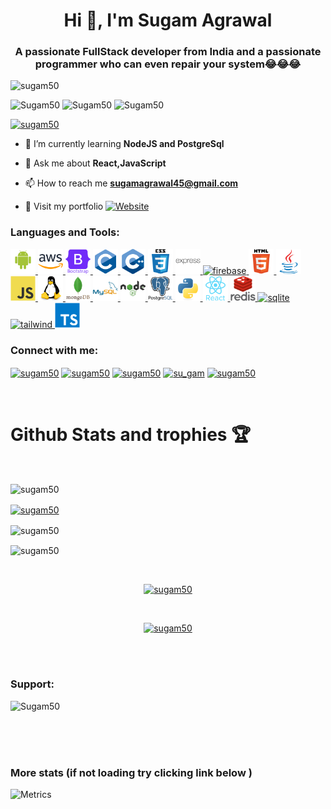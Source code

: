 <!--
**Sugam50/Sugam50** is a ✨ _special_ ✨ repository because its `README.md` (this file) appears on your GitHub profile.

Here are some ideas to get you started:

- 🔭 I’m currently working on ...
- 🌱 I’m currently learning ...
- 👯 I’m looking to collaborate on ...
- 🤔 I’m looking for help with ...
- 💬 Ask me about ...
- 📫 How to reach me: ...
- 😄 Pronouns: ...
- ⚡ Fun fact: ...
-->

<h1 align="center">Hi 👋, I'm Sugam Agrawal</h1>
<h3 align="center">A passionate FullStack developer from India and a passionate programmer who can even repair your system😂😂😂</h3>

<p align="left"> <img src="https://komarev.com/ghpvc/?username=sugam50&label=Profile%20views&color=0e75b6&style=flat" alt="sugam50" /> </p>
<p align = "left">
	<img src="https://img.shields.io/badge/OS-Linux and Windows-informational?style=flat&logo=linux&logoColor=white&color=0e75b6" alt="Sugam50">
	<img src="https://img.shields.io/badge/IDE-Pycharm,VScode,Jupyter-informational?style=flat&logo=visualstudiocode&logoColor=white&color=0e75b6" alt="Sugam50">
	<img src="https://img.shields.io/badge/Active-Learner-informational?style=flat&logo=futurelearn&logoColor=white&color=0e75b6" alt="Sugam50">
</p>

<p align="left"> 
<a href="https://twitter.com/sugam50" target="blank"><img src="https://img.shields.io/twitter/follow/sugam50?logo=twitter&style=for-the-badge" alt="sugam50" /></a> 
</p>

- 🌱 I’m currently learning **NodeJS and PostgreSql**

- 💬 Ask me about **React,JavaScript**

- 📫 How to reach me **sugamagrawal45@gmail.com**

- 🔗 Visit my portfolio [![Website](sugamagrawal.netlify.app)](https://sugamagrawal.netlify.app/)

<h3 align="left">Languages and Tools:</h3>
<p align="left"> 
<a href="https://developer.android.com" target="_blank"><img src="https://raw.githubusercontent.com/devicons/devicon/master/icons/android/android-original-wordmark.svg" alt="android" width="40" height="40"/> </a> 
<a href="https://aws.amazon.com" target="_blank"> <img src="https://raw.githubusercontent.com/devicons/devicon/master/icons/amazonwebservices/amazonwebservices-original-wordmark.svg" alt="aws" width="40" height="40"/> </a> 
<a href="https://getbootstrap.com" target="_blank"> <img src="https://raw.githubusercontent.com/devicons/devicon/master/icons/bootstrap/bootstrap-plain-wordmark.svg" alt="bootstrap" width="40" height="40"/> </a> 
<a href="https://www.cprogramming.com/" target="_blank"> <img src="https://raw.githubusercontent.com/devicons/devicon/master/icons/c/c-original.svg" alt="c" width="40" height="40"/> </a> 
<a href="https://www.w3schools.com/cpp/" target="_blank"> <img src="https://raw.githubusercontent.com/devicons/devicon/master/icons/cplusplus/cplusplus-original.svg" alt="cplusplus" width="40" height="40"/> </a> 
<a href="https://www.w3schools.com/css/" target="_blank"> <img src="https://raw.githubusercontent.com/devicons/devicon/master/icons/css3/css3-original-wordmark.svg" alt="css3" width="40" height="40"/> </a> 
<a href="https://expressjs.com" target="_blank"> <img src="https://raw.githubusercontent.com/devicons/devicon/master/icons/express/express-original-wordmark.svg" alt="express" width="40" height="40"/> </a> 
<a href="https://firebase.google.com/" target="_blank"> <img src="https://www.vectorlogo.zone/logos/firebase/firebase-icon.svg" alt="firebase" width="40" height="40"/> </a> 
<a href="https://www.w3.org/html/" target="_blank"> <img src="https://raw.githubusercontent.com/devicons/devicon/master/icons/html5/html5-original-wordmark.svg" alt="html5" width="40" height="40"/> </a> 
<a href="https://www.java.com" target="_blank"> <img src="https://raw.githubusercontent.com/devicons/devicon/master/icons/java/java-original.svg" alt="java" width="40" height="40"/> </a> 
<a href="https://developer.mozilla.org/en-US/docs/Web/JavaScript" target="_blank"> <img src="https://raw.githubusercontent.com/devicons/devicon/master/icons/javascript/javascript-original.svg" alt="javascript" width="40" height="40"/> </a> 
<a href="https://www.linux.org/" target="_blank"> <img src="https://raw.githubusercontent.com/devicons/devicon/master/icons/linux/linux-original.svg" alt="linux" width="40" height="40"/> </a> 
<a href="https://www.mongodb.com/" target="_blank"> <img src="https://raw.githubusercontent.com/devicons/devicon/master/icons/mongodb/mongodb-original-wordmark.svg" alt="mongodb" width="40" height="40"/> </a> 
<a href="https://www.mysql.com/" target="_blank"> <img src="https://raw.githubusercontent.com/devicons/devicon/master/icons/mysql/mysql-original-wordmark.svg" alt="mysql" width="40" height="40"/> </a> <a href="https://nodejs.org" target="_blank"> <img src="https://raw.githubusercontent.com/devicons/devicon/master/icons/nodejs/nodejs-original-wordmark.svg" alt="nodejs" width="40" height="40"/> </a> 
<a href="https://www.postgresql.org" target="_blank"> <img src="https://raw.githubusercontent.com/devicons/devicon/master/icons/postgresql/postgresql-original-wordmark.svg" alt="postgresql" width="40" height="40"/> </a> 
<a href="https://www.python.org" target="_blank"> <img src="https://raw.githubusercontent.com/devicons/devicon/master/icons/python/python-original.svg" alt="python" width="40" height="40"/> </a> <a href="https://reactjs.org/" target="_blank"> <img src="https://raw.githubusercontent.com/devicons/devicon/master/icons/react/react-original-wordmark.svg" alt="react" width="40" height="40"/> </a> 
<a href="https://redis.io" target="_blank"> <img src="https://raw.githubusercontent.com/devicons/devicon/master/icons/redis/redis-original-wordmark.svg" alt="redis" width="40" height="40"/> </a> <a href="https://www.sqlite.org/" target="_blank"> <img src="https://www.vectorlogo.zone/logos/sqlite/sqlite-icon.svg" alt="sqlite" width="40" height="40"/> </a> 
<a href="https://tailwindcss.com/" target="_blank"> <img src="https://www.vectorlogo.zone/logos/tailwindcss/tailwindcss-icon.svg" alt="tailwind" width="40" height="40"/> </a> 
<a href="https://www.typescriptlang.org/" target="_blank"> <img src="https://raw.githubusercontent.com/devicons/devicon/master/icons/typescript/typescript-original.svg" alt="typescript" width="40" height="40"/> </a> </p>

<h3 align="left">Connect with me:</h3>
<p align="left">
<a href="https://dev.to/sugam50" target="blank"><img align="center" src="https://cdn.jsdelivr.net/npm/simple-icons@3.0.1/icons/dev-dot-to.svg" alt="sugam50" height="30" width="40" /></a>
<a href="https://twitter.com/sugam50" target="blank"><img align="center" src="https://raw.githubusercontent.com/rahuldkjain/github-profile-readme-generator/master/src/images/icons/Social/twitter.svg" alt="sugam50" height="30" width="40" /></a>
<a href="https://linkedin.com/in/sugam50" target="blank"><img align="center" src="https://raw.githubusercontent.com/rahuldkjain/github-profile-readme-generator/master/src/images/icons/Social/linked-in-alt.svg" alt="sugam50" height="30" width="40" /></a>
<a href="https://instagram.com/su_gam" target="blank"><img align="center" src="https://raw.githubusercontent.com/rahuldkjain/github-profile-readme-generator/master/src/images/icons/Social/instagram.svg" alt="su_gam" height="30" width="40" /></a>
<a href="https://www.leetcode.com/sugamagrawal50" target="blank"><img align="center" src="https://raw.githubusercontent.com/rahuldkjain/github-profile-readme-generator/master/src/images/icons/Social/leet-code.svg" alt="sugam50" height="30" width="40" /></a>
</p>

<br>
<h1 align="left">Github Stats and trophies 🏆 </h1>
<br>
<p align="center">
  
  <p><img align="center" src="https://github-readme-stats.vercel.app/api/top-langs?username=sugam50&show_icons=true&locale=en&layout=compact" alt="sugam50" /></p>
  <p><a href="https://github.com/ryo-ma/github-profile-trophy"><img align="center" src="https://github-profile-trophy.vercel.app/?username=sugam50" alt="sugam50"/></a></p>
  <p><img align="center" src="https://github-readme-stats.vercel.app/api?username=sugam50&show_icons=true&locale=en" alt="sugam50" /></p>
  <p><img align="center" src="https://github-readme-streak-stats.herokuapp.com/?user=sugam50&" alt="sugam50" /></p>

</p>
<br>
<p align="center"><a href="https://activity-graph.herokuapp.com/graph?username=Sugam50&theme=github&count_private=true&area=true&hide_border=true"><img src="https://activity-graph.herokuapp.com/graph?username=Sugam50&theme=github&count_private=true&area=true&hide_border=true" alt="sugam50" /></a> </p>

<br>
<p align="center"><a href="https://github-profile-summary-cards.vercel.app/api/cards/profile-details?username=Sugam50&theme=github_dark"><img src="https://github-profile-summary-cards.vercel.app/api/cards/profile-details?username=Sugam50&theme=github_dark" alt="sugam50" /></a> </p>
<br><br>

<h3 align="left">Support:</h3>
<p><a href="https://www.buymeacoffee.com/Sugam50"> <img align="left" src="https://cdn.buymeacoffee.com/buttons/v2/default-yellow.png" height="50" width="210" alt="Sugam50" /></a></p><br><br>

<br><br>
<h3>More stats (if not loading try clicking link below )</h3>

![Metrics](https://metrics.lecoq.io/Sugam50?template=classic&isocalendar=1&languages=1&introduction=1&stars=1&lines=1&achievements=1&notable=1&isocalendar.duration=half-year&languages.limit=8&languages.sections=most-used&languages.colors=github&languages.threshold=0%25&languages.indepth=false&languages.recent.load=300&languages.recent.days=14&introduction.title=true&stars.limit=4&achievements.threshold=C&achievements.secrets=true&achievements.limit=0&notable.repositories=false&config.timezone=Asia%2FCalcutta)
